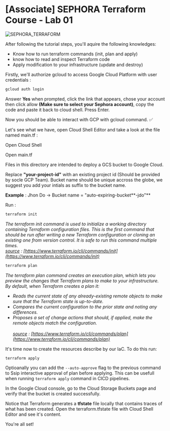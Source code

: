 # [Associate] SEPHORA Terraform Course - Lab 01

![SEPHORA_TERRAFORM](https://storage.googleapis.com/s4a-shared-terraform-gcs-lab-materials/sephora_terraform_bw.png)

After following the tutorial steps, you'll aquire the following knowledges:
- Know how to run terraform commands (init, plan and apply)
- know how to read and inspect Terraform code
- Apply modification to your infrastructure (update and destroy)


Firstly, we'll authorize gcloud to access Google Cloud Platform with user credentials :

```bash
gcloud auth login
```

Answer **Yes** when prompted, click the link that appears, chose your account then click allow **(Make sure to select your Sephora account)**, copy the code and paste it back to cloud shell. Press Enter.

Now you should be able to interact with GCP with gcloud command. :white_check_mark:

Let's see what we have, open Cloud Shell Editor and take a look at the file named main.tf :

<walkthrough-spotlight-pointer spotlightId="devshell-activate-button">Open Cloud Shell</walkthrough-spotlight-pointer>

<walkthrough-editor-open-file filePath="cloudshell_open/terraform_labs/associate/lab_01/iac/main.tf">Open main.tf</walkthrough-editor-open-file>

Files in this directory are intended to deploy a GCS bucket to Google Cloud.

Replace **"your-project-id"** with an existing project id (Should be provided by socle GCP Team). Bucket name should be unique accross the globe, we suggest you add your intials as suffix to the bucket name.

__Example__ : Jhon Do -> Bucket name = "auto-expiring-bucket**-jdo"**

Run :
```bash
terraform init
```
<em>The terraform init command is used to initialize a working directory containing Terraform configuration files. This is the first command that should be run after writing a new Terraform configuration or cloning an existing one from version control. It is safe to run this command multiple times.</em>  
<em><u>source</u> :  [https://www.terraform.io/cli/commands/init](https://www.terraform.io/cli/commands/init)</em>

```bash
terraform plan
```
<em>The terraform plan command creates an execution plan, which lets you preview the changes that Terraform plans to make to your infrastructure. By default, when Terraform creates a plan it:
- Reads the current state of any already-existing remote objects to make sure that the Terraform state is up-to-date.  
- Compares the current configuration to the prior state and noting any differences.
- Proposes a set of change actions that should, if applied, make the remote objects match the configuration.</em>
</br><br>
<em><u>source</u> :  [https://www.terraform.io/cli/commands/plan](https://www.terraform.io/cli/commands/plan)</em>

It's time now to create the resources describe by our IaC. To do this run:
```bash
terraform apply
```
Optioanally you can add the `--auto-approve` flag to the previous command to Ssip interactive approval of plan before applying. This can be usefull when running `terraform apply` command in CICD pipelines.

In the Google Cloud console, go to the Cloud Storage Buckets page and verify that the bucket is created successfully.

Notice that Terraform generates a **tfstate** file locally that contains traces of what has been created. Open the terraform.tfstate file with Cloud Shell Editor and see it's content.

You're all set!

<walkthrough-conclusion-trophy></walkthrough-conclusion-trophy>
